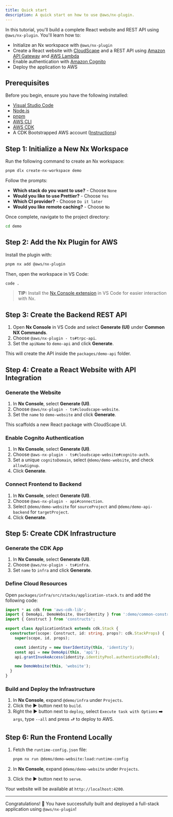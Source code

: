 ```yaml
---
title: Quick start
description: A quick start on how to use @aws/nx-plugin.
---
```


In this tutorial, you'll build a complete React website and REST API using `@aws/nx-plugin`. You'll learn how to:

- Initialize an Nx workspace with `@aws/nx-plugin`
- Create a React website with [CloudScape](https://cloudscape.design/) and a REST API using [Amazon API Gateway](https://aws.amazon.com/api-gateway/) and [AWS Lambda](https://aws.amazon.com/lambda/)
- Enable authentication with [Amazon Cognito](https://aws.amazon.com/cognito/)
- Deploy the application to AWS

## Prerequisites

Before you begin, ensure you have the following installed:

- [Visual Studio Code](https://code.visualstudio.com/)
- [Node.js](https://nodejs.org)
- [pnpm](https://pnpm.io/)
- [AWS CLI](https://docs.aws.amazon.com/cli/latest/userguide/install-cliv2.html)
- [AWS CDK](https://docs.aws.amazon.com/cdk/v2/guide/home.html)
- A CDK Bootstrapped AWS account ([Instructions](https://docs.aws.amazon.com/cdk/v2/guide/bootstrapping.html))

## Step 1: Initialize a New Nx Workspace

Run the following command to create an Nx workspace:

```sh
pnpm dlx create-nx-workspace demo
```

Follow the prompts:

- **Which stack do you want to use?** - Choose `None`
- **Would you like to use Prettier?** - Choose `Yes`
- **Which CI provider?** - Choose `Do it later`
- **Would you like remote caching?** - Choose `No`

Once complete, navigate to the project directory:

```sh
cd demo
```

## Step 2: Add the Nx Plugin for AWS

Install the plugin with:

```sh
pnpm nx add @aws/nx-plugin
```

Then, open the workspace in VS Code:

```sh
code .
```

> **TIP:** Install the [Nx Console extension](https://marketplace.visualstudio.com/items?itemName=nrwl.angular-console) in VS Code for easier interaction with Nx.

## Step 3: Create the Backend REST API

1. Open **Nx Console** in VS Code and select **Generate (UI)** under **Common NX Commands**.
2. Choose `@aws/nx-plugin - ts#trpc-api`.
3. Set the `apiName` to `demo-api` and click **Generate**.

This will create the API inside the `packages/demo-api` folder.

## Step 4: Create a React Website with API Integration

### Generate the Website

1. In **Nx Console**, select **Generate (UI)**.
2. Choose `@aws/nx-plugin - ts#cloudscape-website`.
3. Set the `name` to `demo-website` and click **Generate**.

This scaffolds a new React package with CloudScape UI.

### Enable Cognito Authentication

1. In **Nx Console**, select **Generate (UI)**.
2. Choose `@aws-nx-plugin - ts#cloudscape-website#cognito-auth`.
3. Set a unique `cognitoDomain`, select `@demo/demo-website`, and check `allowSignup`.
4. Click **Generate**.

### Connect Frontend to Backend

1. In **Nx Console**, select **Generate (UI)**.
2. Choose `@aws-nx-plugin - api#connection`.
3. Select `@demo/demo-website` for `sourceProject` and `@demo/demo-api-backend` for `targetProject`.
4. Click **Generate**.

## Step 5: Create CDK Infrastructure

### Generate the CDK App

1. In **Nx Console**, select **Generate (UI)**.
2. Choose `@aws/nx-plugin - ts#infra`.
3. Set `name` to `infra` and click **Generate**.

### Define Cloud Resources

Open `packages/infra/src/stacks/application-stack.ts` and add the following code:

```typescript
import * as cdk from 'aws-cdk-lib';
import { DemoApi, DemoWebsite, UserIdentity } from ':demo/common-constructs';
import { Construct } from 'constructs';

export class ApplicationStack extends cdk.Stack {
  constructor(scope: Construct, id: string, props?: cdk.StackProps) {
    super(scope, id, props);

    const identity = new UserIdentity(this, 'identity');
    const api = new DemoApi(this, 'api');
    api.grantInvokeAccess(identity.identityPool.authenticatedRole);

    new DemoWebsite(this, 'website');
  }
}
```

### Build and Deploy the Infrastructure

1. In **Nx Console**, expand `@demo/infra` under `Projects`.
2. Click the ▶️ button next to `build`.
3. Right the ▶️ button next to `deploy`, select `Execute task with Options` ➡️ `args`, type `--all` and press ⮐ to deploy to AWS.

## Step 6: Run the Frontend Locally

1. Fetch the `runtime-config.json` file:

   ```sh
   pnpm nx run @demo/demo-website:load:runtime-config
   ```

2. In **Nx Console**, expand `@demo/demo-website` under `Projects`.

3. Click the ▶️ button next to `serve`.

Your website will be available at `http://localhost:4200`.

---

Congratulations! 🎉 You have successfully built and deployed a full-stack application using `@aws/nx-plugin`!
